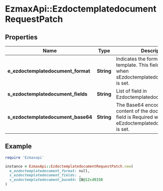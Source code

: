 # EzmaxApi::EzdoctemplatedocumentRequestPatch

## Properties

| Name | Type | Description | Notes |
| ---- | ---- | ----------- | ----- |
| **e_ezdoctemplatedocument_format** | **String** | Indicates the format of the template.  This field is Required when sEzdoctemplatedocumentBase64 is set. | [optional] |
| **s_ezdoctemplatedocument_fields** | **String** | List of field in Ezdoctemplatedocument | [optional] |
| **s_ezdoctemplatedocument_base64** | **String** | The Base64 encoded binary content of the document.  This field is Required when eEzdoctemplatedocumentFormat is set. | [optional] |

## Example

```ruby
require 'Ezmaxapi'

instance = EzmaxApi::EzdoctemplatedocumentRequestPatch.new(
  e_ezdoctemplatedocument_format: null,
  s_ezdoctemplatedocument_fields: ,
  s_ezdoctemplatedocument_base64: [B@12cd9150
)
```

